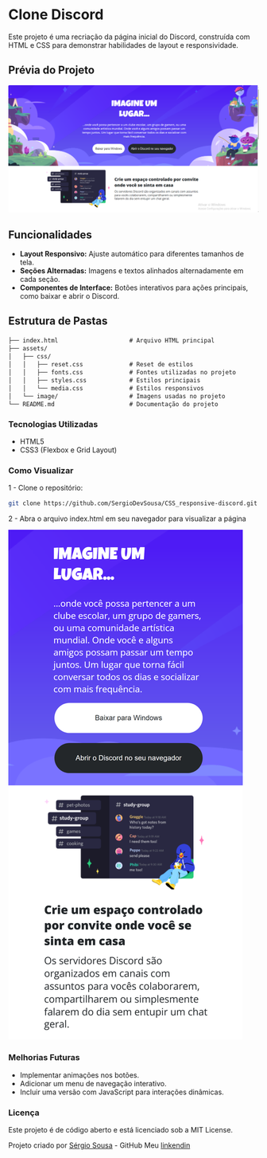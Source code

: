 # Clone Discord

Este projeto é uma recriação da página inicial do Discord, construída com HTML e CSS para demonstrar habilidades de layout e responsividade.

## Prévia do Projeto

![Preview do Projeto](./assets/image/index.png)

## Funcionalidades

- **Layout Responsivo:** Ajuste automático para diferentes tamanhos de tela.
- **Seções Alternadas:** Imagens e textos alinhados alternadamente em cada seção.
- **Componentes de Interface:** Botões interativos para ações principais, como baixar e abrir o Discord.

## Estrutura de Pastas

```plaintext
├── index.html                    # Arquivo HTML principal
├── assets/
│   ├── css/
│   │   ├── reset.css             # Reset de estilos
│   │   ├── fonts.css             # Fontes utilizadas no projeto
│   │   ├── styles.css            # Estilos principais
│   │   └── media.css             # Estilos responsivos
│   └── image/                    # Imagens usadas no projeto
└── README.md                     # Documentação do projeto
```

### Tecnologias Utilizadas

- HTML5
- CSS3 (Flexbox e Grid Layout)

### Como Visualizar

1 - Clone o repositório:

```bash
git clone https://github.com/SergioDevSousa/CSS_responsive-discord.git
```

2 - Abra o arquivo index.html em seu navegador para visualizar a página

![Capturas de Tela Mobile](./assets/image/127.0.0.1_5500_index.html(iPhone%2014%20Pro%20Max).png)

### Melhorias Futuras

- Implementar animações nos botões.
- Adicionar um menu de navegação interativo.
- Incluir uma versão com JavaScript para interações dinâmicas.

### Licença

Este projeto é de código aberto e está licenciado sob a MIT License.

Projeto criado por [Sérgio Sousa](https://github.com/SergioDevSousa) - GitHub
Meu [linkendin](https://www.linkedin.com/in/sergiosousa-tec/)
